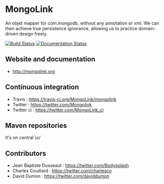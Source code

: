 MongoLink
========

An objet mapper for com.mongodb, without any annotation or xml. We can then achieve true persistence ignorance, allowing us to practice domain-driven design freely.

[![Build Status](https://travis-ci.org/MongoLink/mongolink.svg)](https://travis-ci.org/MongoLink/mongolink)
[![Documentation Status](https://readthedocs.org/projects/mongolink/badge/?version=latest)](https://readthedocs.org/projects/mongolink/?badge=latest)

Website and documentation
-------

* http://mongolink.org

Continuous integration
---------------------
* Travis : https://travis-ci.org/MongoLink/mongolink
* Twitter : https://twitter.com/Mongolink
* Twitter ci : https://twitter.com/MongoLink_ci

Maven repositories
------------------
It's on central \o/ 

Contributors
------------------
* Jean Baptiste Dusseaut : https://twitter.com/Bodysplash
* Charles Couillard : https://twitter.com/charlesco
* David Dumon : https://twitter.com/daviddumon
